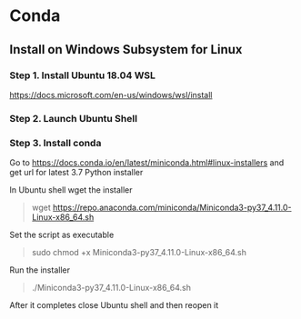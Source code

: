 # Conda

## Install on Windows Subsystem for Linux

### Step 1. Install Ubuntu 18.04 WSL

https://docs.microsoft.com/en-us/windows/wsl/install



### Step 2. Launch Ubuntu Shell



### Step 3. Install conda

Go to https://docs.conda.io/en/latest/miniconda.html#linux-installers and get url for latest 3.7 Python installer

In Ubuntu shell wget the installer

> wget https://repo.anaconda.com/miniconda/Miniconda3-py37_4.11.0-Linux-x86_64.sh

Set the script as executable

> sudo chmod +x Miniconda3-py37_4.11.0-Linux-x86_64.sh

Run the installer

> ./Miniconda3-py37_4.11.0-Linux-x86_64.sh

After it completes close Ubuntu shell and then reopen it

> 



